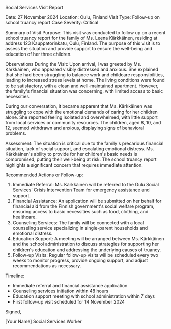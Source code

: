 Social Services Visit Report

Date: 27 November 2024
Location: Oulu, Finland
Visit Type: Follow-up on school truancy report
Case Severity: Critical

Summary of Visit Purpose:
This visit was conducted to follow up on a recent school truancy report for the family of Ms. Leena Kärkkäinen, residing at address 123 Kauppatorinkatu, Oulu, Finland. The purpose of this visit is to assess the situation and provide support to ensure the well-being and education of her three children.

Observations During the Visit:
Upon arrival, I was greeted by Ms. Kärkkäinen, who appeared visibly distressed and anxious. She explained that she had been struggling to balance work and childcare responsibilities, leading to increased stress levels at home. The living conditions were found to be satisfactory, with a clean and well-maintained apartment. However, the family's financial situation was concerning, with limited access to basic necessities.

During our conversation, it became apparent that Ms. Kärkkäinen was struggling to cope with the emotional demands of caring for her children alone. She reported feeling isolated and overwhelmed, with little support from local services or community resources. The children, aged 8, 10, and 12, seemed withdrawn and anxious, displaying signs of behavioral problems.

Assessment:
The situation is critical due to the family's precarious financial situation, lack of social support, and escalating emotional distress. Ms. Kärkkäinen's ability to provide for her children's basic needs is compromised, putting their well-being at risk. The school truancy report highlights a significant concern that requires immediate attention.

Recommended Actions or Follow-up:
1. Immediate Referral: Ms. Kärkkäinen will be referred to the Oulu Social Services' Crisis Intervention Team for emergency assistance and support.
2. Financial Assistance: An application will be submitted on her behalf for financial aid from the Finnish government's social welfare program, ensuring access to basic necessities such as food, clothing, and healthcare.
3. Counseling Services: The family will be connected with a local counseling service specializing in single-parent households and emotional distress.
4. Education Support: A meeting will be arranged between Ms. Kärkkäinen and the school administration to discuss strategies for supporting her children's education and addressing the underlying causes of truancy.
5. Follow-up Visits: Regular follow-up visits will be scheduled every two weeks to monitor progress, provide ongoing support, and adjust recommendations as necessary.

Timeline:
- Immediate referral and financial assistance application
- Counseling services initiation within 48 hours
- Education support meeting with school administration within 7 days
- First follow-up visit scheduled for 14 November 2024

Signed,

[Your Name]
Social Services Worker
